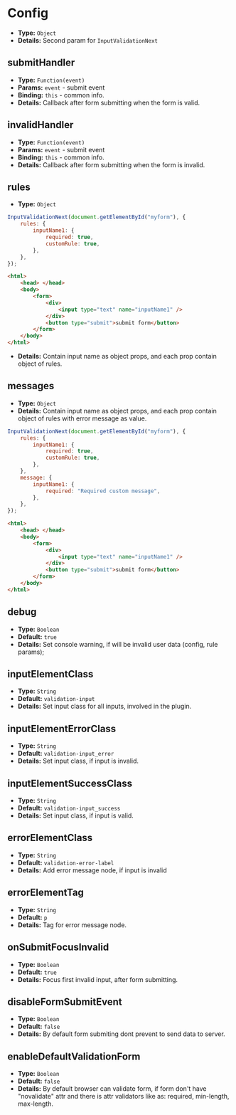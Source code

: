 # Config

-  **Type:** `Object`
-  **Details:**
   Second param for `InputValidationNext`

## submitHandler

-  **Type:** `Function(event)`
-  **Params:** `event` - submit event
-  **Binding:** `this` - common info.
-  **Details:**
   Callback after form submitting when the form is valid.

## invalidHandler

-  **Type:** `Function(event)`
-  **Params:** `event` - submit event
-  **Binding:** `this` - common info.
-  **Details:**
   Callback after form submitting when the form is invalid.

## rules

-  **Type:** `Object`

```js
InputValidationNext(document.getElementById("myform"), {
	rules: {
		inputName1: {
			required: true,
			customRule: true,
		},
	},
});
```

```html
<html>
	<head> </head>
	<body>
		<form>
			<div>
				<input type="text" name="inputName1" />
			</div>
			<button type="submit">submit form</button>
		</form>
	</body>
</html>
```

-  **Details:**
   Contain input name as object props, and each prop contain object of rules.

## messages

-  **Type:** `Object`
-  **Details:** Contain input name as object props, and each prop contain object of rules with error message as value.

```js
InputValidationNext(document.getElementById("myform"), {
	rules: {
		inputName1: {
			required: true,
			customRule: true,
		},
	},
	message: {
		inputName1: {
			required: "Required custom message",
		},
	},
});
```

```html
<html>
	<head> </head>
	<body>
		<form>
			<div>
				<input type="text" name="inputName1" />
			</div>
			<button type="submit">submit form</button>
		</form>
	</body>
</html>
```

## debug

-  **Type:** `Boolean`
-  **Default:** `true`
-  **Details:** Set console warning, if will be invalid user data (config, rule params);

## inputElementClass

-  **Type:** `String`
-  **Default:** `validation-input`
-  **Details:** Set input class for all inputs, involved in the plugin.

## inputElementErrorClass

-  **Type:** `String`
-  **Default:** `validation-input_error`
-  **Details:** Set input class, if input is invalid.

## inputElementSuccessClass

-  **Type:** `String`
-  **Default:** `validation-input_success`
-  **Details:** Set input class, if input is valid.

## errorElementClass

-  **Type:** `String`
-  **Default:** `validation-error-label`
-  **Details:** Add error message node, if input is invalid

## errorElementTag

-  **Type:** `String`
-  **Default:** `p`
-  **Details:** Tag for error message node.

## onSubmitFocusInvalid

-  **Type:** `Boolean`
-  **Default:** `true`
-  **Details:** Focus first invalid input, after form submitting.

## disableFormSubmitEvent

-  **Type:** `Boolean`
-  **Default:** `false`
-  **Details:** By default form submiting dont prevent to send data to server.

## enableDefaultValidationForm

-  **Type:** `Boolean`
-  **Default:** `false`
-  **Details:** By default browser can validate form, if form don't have "novalidate" attr and there is attr validators like as: required, min-length, max-length.

